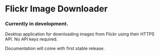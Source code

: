 # Flickr Image Downloader

### Currently in development. 

Desktop application for downloading images from Flickr using their HTTPS API. No API keys required.

Documentation will come with first stable release.